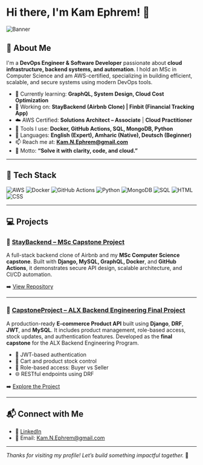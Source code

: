 # Hi there, I'm Kam Ephrem! 👋

![Banner](https://github.com/kamnoahephrem/kamnoahephrem/blob/main/assets/kam-banner.png)

## 🚀 About Me

I'm a **DevOps Engineer & Software Developer** passionate about **cloud infrastructure, backend systems, and automation**. I hold an MSc in Computer Science and am AWS-certified, specializing in building efficient, scalable, and secure systems using modern DevOps tools.

- 🌱 Currently learning: **GraphQL, System Design, Cloud Cost Optimization**
- 🔭 Working on: **StayBackend (Airbnb Clone) | Finbit (Financial Tracking App)**
- ☁️ AWS Certified: **Solutions Architect – Associate** | **Cloud Practitioner**
- 🧰 Tools I use: **Docker, GitHub Actions, SQL, MongoDB, Python**
- 💬 Languages: **English (Expert), Amharic (Native), Deutsch (Beginner)**
- 📫 Reach me at: **Kam.N.Ephrem@gmail.com**
- 🧠 Motto: **“Solve it with clarity, code, and cloud.”**

---

## 🧠 Tech Stack

![AWS](https://img.shields.io/badge/-AWS-232F3E?style=flat-square&logo=amazon-aws&logoColor=white)
![Docker](https://img.shields.io/badge/-Docker-2496ED?style=flat-square&logo=docker&logoColor=white)
![GitHub Actions](https://img.shields.io/badge/-GitHub%20Actions-2088FF?style=flat-square&logo=github-actions&logoColor=white)
![Python](https://img.shields.io/badge/-Python-3776AB?style=flat-square&logo=python&logoColor=white)
![MongoDB](https://img.shields.io/badge/-MongoDB-47A248?style=flat-square&logo=mongodb&logoColor=white)
![SQL](https://img.shields.io/badge/-SQL-4479A1?style=flat-square&logo=postgresql&logoColor=white)
![HTML](https://img.shields.io/badge/-HTML-E34F26?style=flat-square&logo=html5&logoColor=white)
![CSS](https://img.shields.io/badge/-CSS-1572B6?style=flat-square&logo=css3&logoColor=white)

---

## 💻 Projects

### 🔹 [StayBackend – MSc Capstone Project](https://github.com/kamnoahephrem/staybackend)

A full-stack backend clone of Airbnb and my **MSc Computer Science capstone**. Built with **Django, MySQL, GraphQL, Docker**, and **GitHub Actions**, it demonstrates secure API design, scalable architecture, and CI/CD automation.

➡️ [View Repository](https://github.com/kamnoahephrem/staybackend)

---

### 🔹 [CapstoneProject – ALX Backend Engineering Final Project](https://github.com/kamcode1/CapstoneProject)

A production-ready **E-commerce Product API** built using **Django**, **DRF**, **JWT**, and **MySQL**. It includes product management, role-based access, stock updates, and authentication features. Developed as the **final capstone** for the ALX Backend Engineering Program.

- 🔐 JWT-based authentication
- 🛒 Cart and product stock control
- 👥 Role-based access: Buyer vs Seller
- 🌐 RESTful endpoints using DRF

➡️ [Explore the Project](https://github.com/kamcode1/CapstoneProject)

---

## 📬 Connect with Me

- 💼 [LinkedIn](https://www.linkedin.com/in/KamNoahEphrem)
- 📧 Email: [Kam.N.Ephrem@gmail.com](mailto:Kam.N.Ephrem@gmail.com)

---

*Thanks for visiting my profile! Let’s build something impactful together.* 🚀
